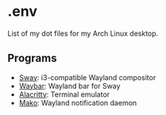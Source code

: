 # .env

List of my dot files for my Arch Linux desktop.

## Programs

- [Sway](https://github.com/swaywm/sway): i3-compatible Wayland compositor
- [Waybar](https://github.com/Alexays/Waybar): Wayland bar for Sway
- [Alacritty](https://github.com/alacritty/alacritty): Terminal emulator
- [Mako](https://github.com/emersion/mako): Wayland notification daemon